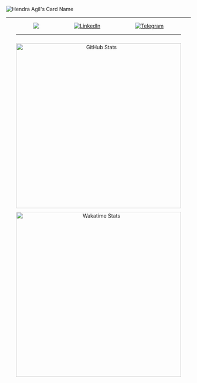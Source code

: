 ![Hendra Agil's Card Name](https://gist.githubusercontent.com/hendraaagil/f2e055520ce307dd59a1afb3b2eceec7/raw/97ef87ef557b4c70cc7055afe919c39c10f77c74/card.svg)

---

<div align="center">
  <div style="display: flex; width: 100%; justify-content: center; align-items: center;">
    <!-- <div style="margin: 0 5px;">
      <a href="https://app.daily.dev/hendraaagil">
        <img src="https://api.daily.dev/devcards/4ec5643ee0ff465bbedeaf7344b18812.png?r=19m" width="275" alt="Hendra Agil Syaputra's Dev Card"/>
      </a>
    </div> -->
    <div style="display: flex; flex-direction: column; margin: 0 5px;">
      <div style="display: flex; justify-content: space-around;">
        <a href="https://twitter.com/hendraaagil" target="_blank">
          <img src="https://img.shields.io/badge/twitter-%231DA1F2?&style=for-the-badge&logo=twitter&logoColor=white" />
        </a>
        <a href="https://linkedin.com/in/hendraaagil" target="_blank">
          <img src="https://img.shields.io/badge/LinkedIn-%230077B5.svg?&style=for-the-badge&logo=linkedin&logoColor=white" alt="LinkedIn" />
        </a>
        <a href="https://t.me/hendraaagil" target="_blank">
          <img src="https://img.shields.io/badge/-Telegram-2ca5e0?style=for-the-badge&logo=telegram" alt="Telegram" />
        </a>
      </div>
      <hr />
      <img src="https://github-readme-stats.vercel.app/api?username=hendraaagil&theme=react&show_icons=true&custom_title=Hendra%20Agil%27s%20GitHub%20Stats" width="450" alt="GitHub Stats" style="margin-top: 10px;" />
      <img src="https://github-readme-stats.vercel.app/api/wakatime?username=hendraaagil&theme=react&layout=compact&range=last_7_days&langs_count=10&custom_title=Hendra%20Agil%27s%20Wakatime%20Stats" width="450" alt="Wakatime Stats" style="margin-top: 10px;" />
    </div>
  </div>
</div>
